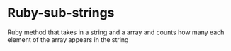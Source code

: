 # Ruby-sub-strings

Ruby method that takes in a string and a array and counts how many each element of the array appears in the string
